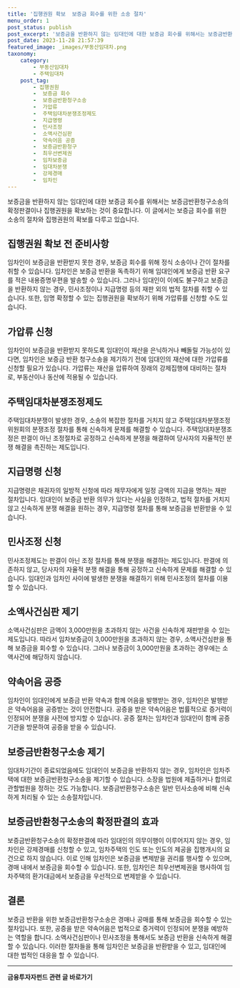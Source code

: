 ```yaml
---
title: '집행권원 확보  보증금 회수를 위한 소송 절차'
menu_order: 1
post_status: publish
post_excerpt: '보증금을 반환하지 않는 임대인에 대한 보증금 회수를 위해서는 보증금반환청구소송의 확정판결이나 집행권원을 확보하는 것이 중요합니다. 이 글에서는 보증금 회수를 위한 소송의 절차와 집행권원의 확보를 다루고 있습니다.'
post_date: 2023-11-28 21:57:39
featured_image: _images/부동산임대차.png
taxonomy:
    category:
        - 부동산임대차
        - 주택임대차
    post_tag:
        - 집행권원
        -  보증금 회수
        -  보증금반환청구소송
        -  가압류
        -  주택임대차분쟁조정제도
        -  지급명령
        -  민사조정
        -  소액사건심판
        -  약속어음 공증
        -  보증금반환청구
        -  최우선변제권
        -  임차보증금
        -  임대차분쟁
        -  강제경매
        -  임차인
---
```



보증금을 반환하지 않는 임대인에 대한 보증금 회수를 위해서는 보증금반환청구소송의 확정판결이나 집행권원을 확보하는 것이 중요합니다. 이 글에서는 보증금 회수를 위한 소송의 절차와 집행권원의 확보를 다루고 있습니다.

## 집행권원 확보 전 준비사항

임차인이 보증금을 반환받지 못한 경우, 보증금 회수를 위해 정식 소송이나 간이 절차를 취할 수 있습니다. 임차인은 보증금 반환을 독촉하기 위해 임대인에게 보증금 반환 요구를 적은 내용증명우편을 발송할 수 있습니다. 그러나 임대인이 이에도 불구하고 보증금을 반환하지 않는 경우, 민사조정이나 지급명령 등의 재판 외의 법적 절차를 취할 수 있습니다. 또한, 임명 확정할 수 있는 집행권원을 확보하기 위해 가압류를 신청할 수도 있습니다.

## 가압류 신청

임차인이 보증금을 반환받지 못하도록 임대인이 재산을 은닉하거나 빼돌릴 가능성이 있다면, 임차인은 보증금 반환 청구소송을 제기하기 전에 임대인의 재산에 대한 가압류를 신청할 필요가 있습니다. 가압류는 재산을 압류하여 장래의 강제집행에 대비하는 절차로, 부동산이나 동산에 적용될 수 있습니다.

## 주택임대차분쟁조정제도

주택임대차분쟁이 발생한 경우, 소송의 복잡한 절차를 거치지 않고 주택임대차분쟁조정위원회의 분쟁조정 절차를 통해 신속하게 문제를 해결할 수 있습니다. 주택임대차분쟁조정은 판결이 아닌 조정절차로 공정하고 신속하게 분쟁을 해결하여 당사자의 자율적인 분쟁 해결을 촉진하는 제도입니다.

## 지급명령 신청

지급명령은 채권자의 일방적 신청에 따라 채무자에게 일정 금액의 지급을 명하는 재판 절차입니다. 임대인이 보증금 반환 의무가 있다는 사실을 인정하고, 법적 절차를 거치지 않고 신속하게 분쟁 해결을 원하는 경우, 지급명령 절차를 통해 보증금을 반환받을 수 있습니다. 

## 민사조정 신청

민사조정제도는 판결이 아닌 조정 절차를 통해 분쟁을 해결하는 제도입니다. 판결에 의존하지 않고, 당사자의 자율적 분쟁 해결을 통해 공정하고 신속하게 문제를 해결할 수 있습니다. 임대인과 임차인 사이에 발생한 분쟁을 해결하기 위해 민사조정의 절차를 이용할 수 있습니다.

## 소액사건심판 제기

소액사건심판은 금액이 3,000만원을 초과하지 않는 사건을 신속하게 재판받을 수 있는 제도입니다. 따라서 임차보증금이 3,000만원을 초과하지 않는 경우, 소액사건심판을 통해 보증금을 회수할 수 있습니다. 그러나 보증금이 3,000만원을 초과하는 경우에는 소액사건에 해당하지 않습니다.

## 약속어음 공증

임차인이 임대인에게 보증금 반환 약속과 함께 어음을 발행받는 경우, 임차인은 발행받은 약속어음을 공증받는 것이 안전합니다. 공증을 받은 약속어음은 법률적으로 증거력이 인정되어 분쟁을 사전에 방지할 수 있습니다. 공증 절차는 임차인과 임대인이 함께 공증기관을 방문하여 공증을 받을 수 있습니다.

## 보증금반환청구소송 제기

임대차기간이 종료되었음에도 임대인이 보증금을 반환하지 않는 경우, 임차인은 임차주택에 대한 보증금반환청구소송을 제기할 수 있습니다. 소장을 법원에 제출하거나 합의로 관할법원을 정하는 것도 가능합니다. 보증금반환청구소송은 일반 민사소송에 비해 신속하게 처리될 수 있는 소송절차입니다.

## 보증금반환청구소송의 확정판결의 효과

보증금반환청구소송의 확정판결에 따라 임대인의 의무이행이 이루어지지 않는 경우, 임차인은 강제경매를 신청할 수 있고, 임차주택의 인도 또는 인도의 제공을 집행개시의 요건으로 하지 않습니다. 이로 인해 임차인은 보증금을 변제받을 권리를 행사할 수 있으며, 경매 내에서 보증금을 회수할 수 있습니다. 또한, 임차인은 최우선변제권을 행사하여 임차주택의 환가대금에서 보증금을 우선적으로 변제받을 수 있습니다.

## 결론

보증금 반환을 위한 보증금반환청구소송은 경매나 공매를 통해 보증금을 회수할 수 있는 절차입니다. 또한, 공증을 받은 약속어음은 법적으로 증거력이 인정되어 분쟁을 예방하는 역할을 합니다. 소액사건심판이나 민사조정을 통해서도 보증금 반환을 신속하게 해결할 수 있습니다. 이러한 절차들을 통해 임차인은 보증금을 반환받을 수 있고, 임대인에 대한 법적인 대응을 할 수 있습니다.
<!-- wp:separator -->
<hr class="wp-block-separator has-alpha-channel-opacity"/>
<!-- /wp:separator -->

<!-- wp:group {"backgroundColor":"base","layout":{"type":"constrained"}} -->
<div class="wp-block-group has-base-background-color has-background"><!-- wp:paragraph {"align":"center","fontSize":"medium"} -->
<p class="has-text-align-center has-large-font-size"><strong>금융투자자펀드 관련 글 바로가기</strong></p>
<!-- /wp:paragraph -->


<!-- wp:latest-posts
{"categories":[{"id":13443,"count":19,"description":"","link":"https://uknowlaw.com/category/%ea%b8%88%ec%9c%b5%ed%88%ac%ec%9e%90%ec%9e%90%ed%8e%80%eb%93%9c/","name":"금융투자자펀드","slug":"금융투자자펀드","taxonomy":"category","parent":0,"meta":[],"_links":{"self":[{"href":"https://uknowlaw.com/wp-json/wp/v2/categories/13443"}],"collection":[{"href":"https://uknowlaw.com/wp-json/wp/v2/categories"}],"about":[{"href":"https://uknowlaw.com/wp-json/wp/v2/taxonomies/category"}],"wp:post_type":[{"href":"https://uknowlaw.com/wp-json/wp/v2/posts?categories=13443"}],"curies":[{"name":"wp","href":"https://api.w.org/{rel}","templated":true}]}}],"postsToShow":100,"excerptLength":28,"postLayout":"grid","columns":2,"featuredImageAlign":"left","featuredImageSizeSlug":"large","fontSize":"small"} /--></div>
<!-- /wp:group -->